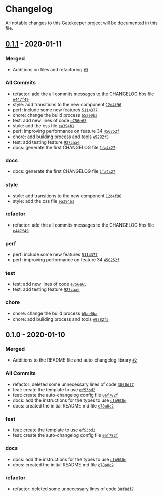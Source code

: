 # Changelog

All notable changes to this Gatekeeper project will be documented in this file.

## [0.1.1](https://github.com/jesuskata/test-newchangelog/compare/0.1.0...0.1.1) - 2020-01-11

### Merged

- Additions on files and refactoring [`#3`](https://github.com/jesuskata/test-newchangelog/pull/3)

### All Commits

- refactor: add the all commits messages to the CHANGELOG hbs file [`e447f49`](https://github.com/jesuskata/test-newchangelog/commit/e447f49d0dc9761b7610a752e15958144b414010)
- style: add transitions to the new component [`12d4f96`](https://github.com/jesuskata/test-newchangelog/commit/12d4f965029123092a7ce73d2e73777dbed1458b)
- perf: include some new features [`5114377`](https://github.com/jesuskata/test-newchangelog/commit/5114377727f2190337fadb8994be977a8b022813)
- chore: change the build process [`b5ae0ba`](https://github.com/jesuskata/test-newchangelog/commit/b5ae0bac68e5496ad84d6db32e69aa7becb8f7ba)
- test: add new lines of code [`e756e65`](https://github.com/jesuskata/test-newchangelog/commit/e756e65f2d6825952bbe0d89fc346925ffc198fc)
- style: add the css file [`ea394b1`](https://github.com/jesuskata/test-newchangelog/commit/ea394b1527cc9c4e4b1bf0afde9fbbbd1c54cab2)
- perf: improving performance on feature 34 [`450252f`](https://github.com/jesuskata/test-newchangelog/commit/450252f9974046a7e161929615aef49ec1cef1c4)
- chore: add building process and tools [`e9282f5`](https://github.com/jesuskata/test-newchangelog/commit/e9282f522d2efba83f89d0181139f867a07de881)
- test: add testing feature [`927caae`](https://github.com/jesuskata/test-newchangelog/commit/927caaeba2c556d3f55afe873ecf0cb4581f3719)
- docs: generate the first CHANGELOG file [`1fa4c27`](https://github.com/jesuskata/test-newchangelog/commit/1fa4c277d3fc0a1e63898b5fca1817a27457ff15)

### docs

- docs: generate the first CHANGELOG file [`1fa4c27`](https://github.com/jesuskata/test-newchangelog/commit/1fa4c277d3fc0a1e63898b5fca1817a27457ff15)

### style

- style: add transitions to the new component [`12d4f96`](https://github.com/jesuskata/test-newchangelog/commit/12d4f965029123092a7ce73d2e73777dbed1458b)
- style: add the css file [`ea394b1`](https://github.com/jesuskata/test-newchangelog/commit/ea394b1527cc9c4e4b1bf0afde9fbbbd1c54cab2)

### refactor

- refactor: add the all commits messages to the CHANGELOG hbs file [`e447f49`](https://github.com/jesuskata/test-newchangelog/commit/e447f49d0dc9761b7610a752e15958144b414010)

### perf

- perf: include some new features [`5114377`](https://github.com/jesuskata/test-newchangelog/commit/5114377727f2190337fadb8994be977a8b022813)
- perf: improving performance on feature 34 [`450252f`](https://github.com/jesuskata/test-newchangelog/commit/450252f9974046a7e161929615aef49ec1cef1c4)

### test

- test: add new lines of code [`e756e65`](https://github.com/jesuskata/test-newchangelog/commit/e756e65f2d6825952bbe0d89fc346925ffc198fc)
- test: add testing feature [`927caae`](https://github.com/jesuskata/test-newchangelog/commit/927caaeba2c556d3f55afe873ecf0cb4581f3719)

### chore

- chore: change the build process [`b5ae0ba`](https://github.com/jesuskata/test-newchangelog/commit/b5ae0bac68e5496ad84d6db32e69aa7becb8f7ba)
- chore: add building process and tools [`e9282f5`](https://github.com/jesuskata/test-newchangelog/commit/e9282f522d2efba83f89d0181139f867a07de881)

## 0.1.0 - 2020-01-10

### Merged

- Additions to the README file and auto-changelog library [`#2`](https://github.com/jesuskata/test-newchangelog/pull/2)

### All Commits

- refactor: deleted some unnecessary lines of code [`30f8df7`](https://github.com/jesuskata/test-newchangelog/commit/30f8df745fb2758d7ba2f02db3d96da6af77c9bd)
- feat: create the template to use [`ef53bd2`](https://github.com/jesuskata/test-newchangelog/commit/ef53bd28c2f211cc79d0606212df9d894cee5fec)
- feat: create the auto-changelog config file [`0af782f`](https://github.com/jesuskata/test-newchangelog/commit/0af782f2fc1e06f7d1d118981bc5e34dc2f57a72)
- docs: add the instructions for the types to use [`cfb908e`](https://github.com/jesuskata/test-newchangelog/commit/cfb908e2c66f97216acf85238a9759db18bc2a15)
- docs: created the initial README.md file [`c78a0c2`](https://github.com/jesuskata/test-newchangelog/commit/c78a0c28b59aa8140abf08cc64f12490d8ed176d)

### feat

- feat: create the template to use [`ef53bd2`](https://github.com/jesuskata/test-newchangelog/commit/ef53bd28c2f211cc79d0606212df9d894cee5fec)
- feat: create the auto-changelog config file [`0af782f`](https://github.com/jesuskata/test-newchangelog/commit/0af782f2fc1e06f7d1d118981bc5e34dc2f57a72)

### docs

- docs: add the instructions for the types to use [`cfb908e`](https://github.com/jesuskata/test-newchangelog/commit/cfb908e2c66f97216acf85238a9759db18bc2a15)
- docs: created the initial README.md file [`c78a0c2`](https://github.com/jesuskata/test-newchangelog/commit/c78a0c28b59aa8140abf08cc64f12490d8ed176d)

### refactor

- refactor: deleted some unnecessary lines of code [`30f8df7`](https://github.com/jesuskata/test-newchangelog/commit/30f8df745fb2758d7ba2f02db3d96da6af77c9bd)
